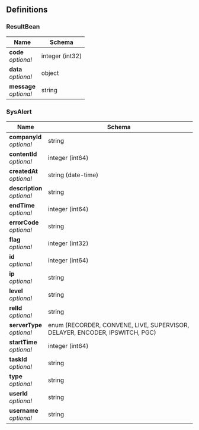 
<a name="definitions"></a>
## Definitions

<a name="resultbean"></a>
### ResultBean

|Name|Schema|
|---|---|
|**code**  <br>*optional*|integer (int32)|
|**data**  <br>*optional*|object|
|**message**  <br>*optional*|string|


<a name="sysalert"></a>
### SysAlert

|Name|Schema|
|---|---|
|**companyId**  <br>*optional*|string|
|**contentId**  <br>*optional*|integer (int64)|
|**createdAt**  <br>*optional*|string (date-time)|
|**description**  <br>*optional*|string|
|**endTime**  <br>*optional*|integer (int64)|
|**errorCode**  <br>*optional*|string|
|**flag**  <br>*optional*|integer (int32)|
|**id**  <br>*optional*|integer (int64)|
|**ip**  <br>*optional*|string|
|**level**  <br>*optional*|string|
|**relId**  <br>*optional*|string|
|**serverType**  <br>*optional*|enum (RECORDER, CONVENE, LIVE, SUPERVISOR, DELAYER, ENCODER, IPSWITCH, PGC)|
|**startTime**  <br>*optional*|integer (int64)|
|**taskId**  <br>*optional*|string|
|**type**  <br>*optional*|string|
|**userId**  <br>*optional*|string|
|**username**  <br>*optional*|string|



